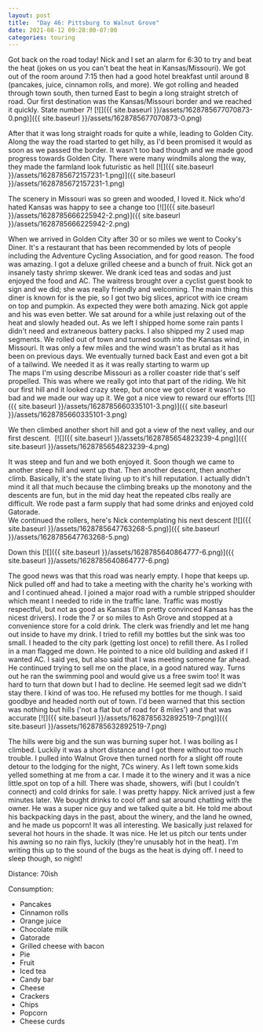 ```yaml
---
layout: post
title:  "Day 46: Pittsburg to Walnut Grove"
date: 2021-08-12 09:28:00-07:00
categories: touring
---
```

Got back on the road today! Nick and I set an alarm for 6:30 to try and beat the heat (jokes on us you can't beat the heat in Kansas/Missouri). We got out of the room around 7:15 then had a good hotel breakfast until around 8 (pancakes, juice, cinnamon rolls, and more). We got rolling and headed through town south, then turned East to begin a long straight stretch of road. Our first destination was the Kansas/Missouri border and we reached it quickly. State number 7!
[![]({{ site.baseurl }}/assets/1628785677070873-0.png)]({{ site.baseurl }}/assets/1628785677070873-0.png)
  
After that it was long straight roads for quite a while, leading to Golden City. Along the way the road started to get hilly, as I'd been promised it would as soon as we passed the border. It wasn't too bad though and we made good progress towards Golden City. There were many windmills along the way, they made the farmland look futuristic as hell
[![]({{ site.baseurl }}/assets/1628785672157231-1.png)]({{ site.baseurl }}/assets/1628785672157231-1.png)
  
The scenery in Missouri was so green and wooded, I loved it. Nick who'd hated Kansas was happy to see a change too
[![]({{ site.baseurl }}/assets/1628785666225942-2.png)]({{ site.baseurl }}/assets/1628785666225942-2.png)
  
When we arrived in Golden City after 30 or so miles we went to Cooky's Diner. It's a restaurant that has been recommended by lots of people including the Adventure Cycling Association, and for good reason. The food was amazing. I got a deluxe grilled cheese and a bunch of fruit. Nick got an insanely tasty shrimp skewer. We drank iced teas and sodas and just enjoyed the food and AC. The waitress brought over a cyclist guest book to sign and we did; she was really friendly and welcoming. The main thing this diner is known for is the pie, so I got two big slices, apricot with ice cream on top and pumpkin. As expected they were both amazing. Nick got apple and his was even better. We sat around for a while just relaxing out of the heat and slowly headed out. As we left I shipped home some rain pants I didn't need and extraneous battery packs. I also shipped my 2 used map segments. We rolled out of town and turned south into the Kansas wind, in Missouri. It was only a few miles and the wind wasn't as brutal as it has been on previous days. We eventually turned back East and even got a bit of a tailwind. We needed it as it was really starting to warm up  
The maps I'm using describe Missouri as a roller coaster ride that's self propelled. This was where we really got into that part of the riding. We hit our first hill and it looked crazy steep, but once we got closer it wasn't so bad and we made our way up it. We got a nice view to reward our efforts
[![]({{ site.baseurl }}/assets/1628785660335101-3.png)]({{ site.baseurl }}/assets/1628785660335101-3.png)
  
We then climbed another short hill and got a view of the next valley, and our first descent. 
[![]({{ site.baseurl }}/assets/1628785654823239-4.png)]({{ site.baseurl }}/assets/1628785654823239-4.png)
  
It was steep and fun and we both enjoyed it. Soon though we came to another steep hill and went up that. Then another descent, then another climb. Basically, it's the state living up to it's hill reputation. I actually didn't mind it all that much because the climbing breaks up the monotony and the descents are fun, but in the mid day heat the repeated clbs really are difficult. We rode past a farm supply that had some drinks and enjoyed cold Gatorade.   
We continued the rollers, here's Nick contemplating his next descent
[![]({{ site.baseurl }}/assets/1628785647763268-5.png)]({{ site.baseurl }}/assets/1628785647763268-5.png)
  
Down this
[![]({{ site.baseurl }}/assets/1628785640864777-6.png)]({{ site.baseurl }}/assets/1628785640864777-6.png)
  
The good news was that this road was nearly empty. I hope that keeps up.   
Nick pulled off and had to take a meeting with the charity he's working with and I continued ahead. I joined a major road with a rumble stripped shoulder which meant I needed to ride in the traffic lane. Traffic was mostly respectful, but not as good as Kansas (I'm pretty convinced Kansas has the nicest drivers). I rode the 7 or so miles to Ash Grove and stopped at a convenience store for a cold drink. The clerk was friendly and let me hang out inside to have my drink. I tried to refill my bottles but the sink was too small. I headed to the city park (getting lost once) to refill there. As I rolled in a man flagged me down. He pointed to a nice old building and asked if I wanted AC. I said yes, but also said that I was meeting someone far ahead. He continued trying to sell me on the place, in a good natured way. Turns out he ran the swimming pool and would give us a free swim too! It was hard to turn that down but I had to decline. He seemed legit sad we didn't stay there. I kind of was too. He refused my bottles for me though. I said goodbye and headed north out of town. I'd been warned that this section was nothing but hills ('not a flat but of road for 8 miles') and that was accurate
[![]({{ site.baseurl }}/assets/1628785632892519-7.png)]({{ site.baseurl }}/assets/1628785632892519-7.png)
  
The hills were big and the sun was burning super hot. I was boiling as I climbed. Luckily it was a short distance and I got there without too much trouble. I pulled into Walnut Grove then turned north for a slight off route detour to the lodging for the night, 7Cs winery. As I left town some.kids yelled something at me from a car. I made it to the winery and it was a nice little.spot on top of a hill. There was shade, showers, wifi (but I couldn't connect) and cold drinks for sale. I was pretty happy. Nick arrived just a few minutes later. We bought drinks to cool off and sat around chatting with the owner. He was a super nice guy and we talked quite a bit. He told me about his backpacking days in the past, about the winery, and the land he owned, and he made us popcorn! It was all interesting. We basically just relaxed for several hot hours in the shade. It was nice. He let us pitch our tents under his awning so no rain flys, luckily (they're unusably hot in the heat). I'm writing this up to the sound of the bugs as the heat is dying off. I need to sleep though, so night!  


Distance: 70ish

Consumption:
- Pancakes
- Cinnamon rolls
- Orange juice
- Chocolate milk
- Gatorade
- Grilled cheese with bacon
- Pie
- Fruit
- Iced tea
- Candy bar
- Cheese
- Crackers
- Chips
- Popcorn
- Cheese curds
